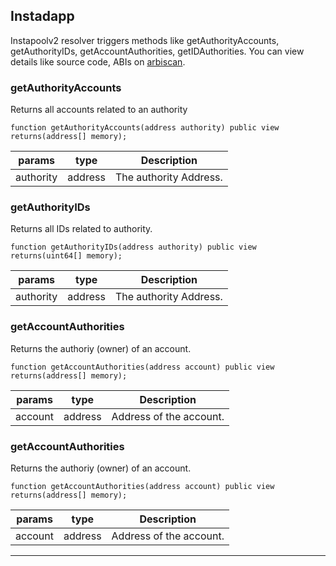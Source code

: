
## Instadapp

Instapoolv2 resolver triggers methods like getAuthorityAccounts, getAuthorityIDs, getAccountAuthorities, getIDAuthorities. You can view details like source code, ABIs on [arbiscan](https://arbiscan.io/address/0xdF19Da523DA64bBE82eE0E4DFf00d676A8386474).
### getAuthorityAccounts
Returns all accounts related to an authority
```solidity
function getAuthorityAccounts(address authority) public view returns(address[] memory);
```

| params | type | Description | 
| ------ | ---- | ----------- | 
| authority | address | The authority Address.|

### getAuthorityIDs
Returns all IDs related to authority.
```solidity
function getAuthorityIDs(address authority) public view returns(uint64[] memory);
```

| params | type | Description | 
| ------ | ---- | ----------- | 
| authority | address | The authority Address.|

### getAccountAuthorities
Returns the authoriy (owner) of an account.
```solidity
function getAccountAuthorities(address account) public view returns(address[] memory);
```

| params | type | Description | 
| ------ | ---- | ----------- | 
| account | address | 	Address of the account.|

### getAccountAuthorities
Returns the authoriy (owner) of an account.
```solidity
function getAccountAuthorities(address account) public view returns(address[] memory);
```

| params | type | Description | 
| ------ | ---- | ----------- | 
| account | address | Address of the account.|

--- 
